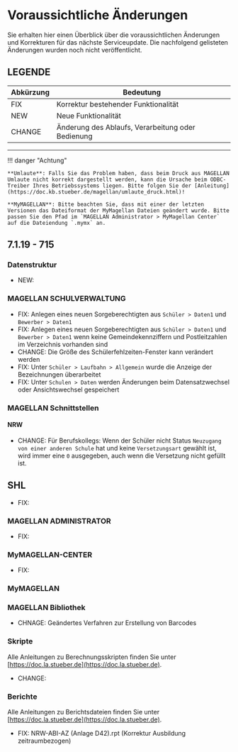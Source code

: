 # Voraussichtliche Änderungen

Sie erhalten hier einen Überblick über die voraussichtlichen Änderungen und Korrekturen für das nächste Serviceupdate. Die nachfolgend gelisteten Änderungen wurden noch nicht veröffentlicht.

## LEGENDE

Abkürzung | Bedeutung
--------- | ---------
FIX       | Korrektur bestehender Funktionalität
NEW       | Neue Funktionalität
CHANGE    | Änderung des Ablaufs, Verarbeitung oder Bedienung

---

!!! danger "Achtung"

    **Umlaute**: Falls Sie das Problem haben, dass beim Druck aus MAGELLAN Umlaute nicht korrekt dargestellt werden, kann die Ursache beim ODBC-Treiber Ihres Betriebssystems liegen. Bitte folgen Sie der [Anleitung](https://doc.kb.stueber.de/magellan/umlaute_druck.html)!

    **MyMAGELLAN**: Bitte beachten Sie, dass mit einer der letzten Versionen das Dateiformat der MyMagellan Dateien geändert wurde. Bitte passen Sie den Pfad im `MAGELLAN Administrator > MyMagellan Center` auf die Dateiendung `.mymx` an.

## 7.1.19 - 715

### Datenstruktur

* NEW: 

### MAGELLAN SCHULVERWALTUNG

* FIX: Anlegen eines neuen Sorgeberechtigten aus `Schüler > Daten1` und `Bewerber > Daten1`
* FIX: Anlegen eines neuen Sorgeberechtigten aus `Schüler > Daten1` und `Bewerber > Daten1`  wenn keine Gemeindekennziffern und Postleitzahlen im Verzeichnis vorhanden sind
* CHANGE: Die Größe des Schülerfehlzeiten-Fenster kann verändert werden
* FIX: Unter `Schüler > Laufbahn > Allgemein` wurde die Anzeige der Bezeichnungen überarbeitet
* FIX: Unter `Schulen > Daten` werden Änderungen beim Datensatzwechsel oder Ansichtswechsel gespeichert

### MAGELLAN Schnittstellen

#### NRW

* CHANGE: Für Berufskollegs: Wenn der Schüler nicht Status `Neuzugang von einer anderen Schule` hat und keine `Versetzungsart` gewählt ist, wird immer eine `0` ausgegeben, auch wenn die Versetzung nicht gefüllt ist.

## SHL

* FIX: 

### MAGELLAN ADMINISTRATOR

* FIX:

### MyMAGELLAN-CENTER

* FIX:

### MyMAGELLAN

### MAGELLAN Bibliothek

* CHNAGE: Geändertes Verfahren zur Erstellung von Barcodes

### Skripte

Alle Anleitungen zu Berechnungsskripten finden Sie unter [https://doc.la.stueber.de](https://doc.la.stueber.de).

* CHANGE: 

### Berichte

Alle Anleitungen zu Berichtsdateien finden Sie unter [https://doc.la.stueber.de](https://doc.la.stueber.de).

* FIX: NRW-ABI-AZ  (Anlage D42).rpt (Korrektur Ausbildung zeitraumbezogen)

